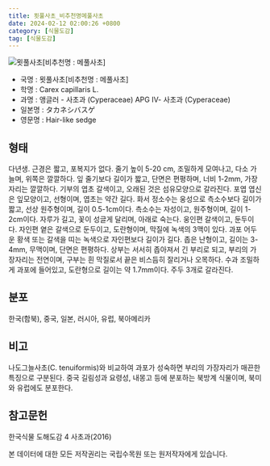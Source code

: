 ```yaml
---
title: 묏풀사초_비추천명메풀사초
date: 2024-02-12 02:00:26 +0800
category: [식물도감]
tag: [식물도감]
---
```




![묏풀사초[비추천명 : 메풀사초]](/fileUpload/plants/basic/Cyperaceae/Carex/5082/1_th2.JPG)
- 국명 : 묏풀사초[비추천명 : 메풀사초]
- 학명 : Carex capillaris L.
- 과명 : 앵글러 - 사초과 (Cyperaceae) APG Ⅳ- 사초과 (Cyperaceae)
- 일본명 : タカネシバスゲ
- 영문명 : Hair-like sedge


## 형태
다년생. 근경은 짧고, 포복지가 없다. 줄기 높이 5-20 cm, 조밀하게 모여나고, 다소 가늘며, 위쪽은 깔깔하다. 잎 줄기보다 길이가 짧고, 단면은 편평하며, 너비 1-2mm, 가장자리는 깔깔하다. 기부의 엽초 갈색이고, 오래된 것은 섬유모양으로 갈라진다. 포엽 엽신은 잎모양이고, 선형이며, 엽초는 약간 길다. 화서 정소수는 웅성으로 측소수보다 길이가 짧고, 선상 원주형이며, 길이 0.5-1cm이다. 측소수는 자성이고, 원주형이며, 길이 1-2cm이다. 자루가 길고, 꽃이 성글게 달리며, 아래로 숙는다. 웅인편 갈색이고, 둔두이다. 자인편 옅은 갈색으로 둔두이고, 도란형이며, 막질에 녹색의 3맥이 있다. 과포 어두운 황색 또는 갈색을 띠는 녹색으로 자인편보다 길이가 길다. 좁은 난형이고, 길이는 3-4mm, 무맥이며, 단면은 편평하다. 상부는 서서히 좁아져서 긴 부리로 되고, 부리의 가장자리는 전연이며, 구부는 흰 막질로서 끝은 비스듬히 잘리거나 오목하다. 수과 조밀하게 과포에 들어있고, 도란형으로 길이는 약 1.7mm이다. 주두 3개로 갈라진다.
## 분포
한국(함북), 중국, 일본, 러시아, 유럽, 북아메리카
## 비고
나도그늘사초(C. tenuiformis)와 비교하여 과포가 성숙하면 부리의 가장자리가 매끈한 특징으로 구분된다. 중국 길림성과 요령성, 내몽고 등에 분포하는 북방계 식물이며, 북미와 유럽에도 분포한다.
## 참고문헌
한국식물 도해도감 4 사초과(2016)






본 데이터에 대한 모든 저작권리는 국립수목원 또는 원저작자에게 있습니다.
